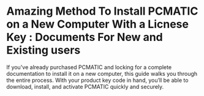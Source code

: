 # Amazing Method To Install PCMATIC on a New Computer With a Licnese Key : Documents For New and Existing users

If you've already purchased PCMATIC and locking for a complete documentation to install it on a new computer, this guide walks you through the entire process. With your product key code in hand, you’ll be able to download, install, and activate PCMATIC quickly and securely.






